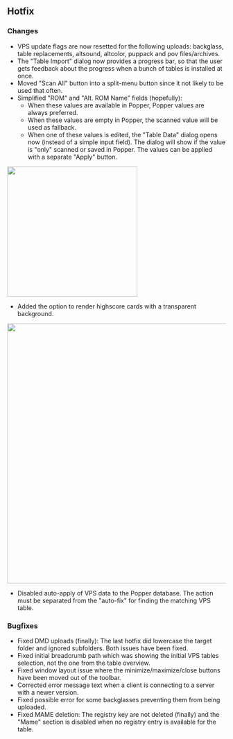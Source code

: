 ## Hotfix

### Changes

- VPS update flags are now resetted for the following uploads: backglass, table replacements, altsound, altcolor, puppack and pov files/archives.
- The "Table Import" dialog now provides a progress bar, so that the user gets feedback about the progress when a bunch of tables is installed at once.
- Moved "Scan All" button into a split-menu button since it not likely to be used that often.
- Simplified "ROM" and "Alt. ROM Name" fields (hopefully): 
  - When these values are available in Popper, Popper values are always preferred.
  - When these values are empty in Popper, the scanned value will be used as fallback.
  - When one of these values is edited, the "Table Data" dialog opens now (instead of a simple input field). The dialog will show if the value is "only" scanned or saved in Popper. The values can be applied with a separate "Apply" button.

<img src="https://raw.githubusercontent.com/syd711/vpin-studio/main/documentation/tables/apply-rom-name.png" width="300" />

- Added the option to render highscore cards with a transparent background.

<img src="https://raw.githubusercontent.com/syd711/vpin-studio/main/documentation/cards/transparent-cards.png" width="600" />

- Disabled auto-apply of VPS data to the Popper database. The action must be separated from the "auto-fix" for finding the matching VPS table.

### Bugfixes

- Fixed DMD uploads (finally): The last hotfix did lowercase the target folder and ignored subfolders. Both issues have been fixed.
- Fixed initial breadcrumb path which was showing the initial VPS tables selection, not the one from the table overview.
- Fixed window layout issue where the minimize/maximize/close buttons have been moved out of the toolbar.
- Corrected error message text when a client is connecting to a server with a newer version.
- Fixed possible error for some backglasses preventing them from being uploaded.
- Fixed MAME deletion: The registry key are not deleted (finally) and the "Mame" section is disabled when no registry entry is available for the table.  
 